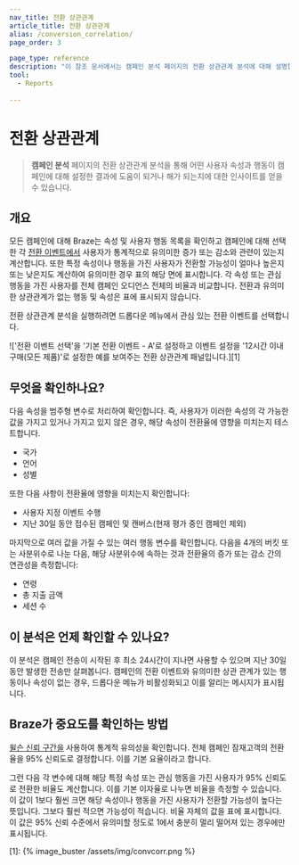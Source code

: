 ```yaml
---
nav_title: 전환 상관관계
article_title: 전환 상관관계
alias: /conversion_correlation/
page_order: 3

page_type: reference
description: "이 참조 문서에서는 캠페인 분석 페이지의 전환 상관관계 분석에 대해 설명합니다."
tool: 
  - Reports
  
---
```


# 전환 상관관계

> **캠페인 분석** 페이지의 전환 상관관계 분석을 통해 어떤 사용자 속성과 행동이 캠페인에 대해 설정한 결과에 도움이 되거나 해가 되는지에 대한 인사이트를 얻을 수 있습니다. 

## 개요

모든 캠페인에 대해 Braze는 속성 및 사용자 행동 목록을 확인하고 캠페인에 대해 선택한 각 [전환 이벤트에서]({{site.baseurl}}/user_guide/engagement_tools/campaigns/testing_and_more/conversion_events/) 사용자가 통계적으로 유의미한 증가 또는 감소와 관련이 있는지 계산합니다. 또한 특정 속성이나 행동을 가진 사용자가 전환할 가능성이 얼마나 높은지 또는 낮은지도 계산하여 유의미한 경우 표의 해당 면에 표시합니다. 각 속성 또는 관심 행동을 가진 사용자를 전체 캠페인 오디언스 전체의 비율과 비교합니다. 전환과 유의미한 상관관계가 없는 행동 및 속성은 표에 표시되지 않습니다.

전환 상관관계 분석을 실행하려면 드롭다운 메뉴에서 관심 있는 전환 이벤트를 선택합니다.

!['전환 이벤트 선택'을 '기본 전환 이벤트 - A'로 설정하고 이벤트 설정을 '12시간 이내 구매(모든 제품)'로 설정한 예를 보여주는 전환 상관관계 패널입니다.][1]

## 무엇을 확인하나요?

다음 속성을 범주형 변수로 처리하여 확인합니다. 즉, 사용자가 이러한 속성의 각 가능한 값을 가지고 있거나 가지고 있지 않은 경우, 해당 속성이 전환율에 영향을 미치는지 테스트합니다.

-  국가
-  언어
-  성별

또한 다음 사항이 전환율에 영향을 미치는지 확인합니다:

- 사용자 지정 이벤트 수행
- 지난 30일 동안 접수된 캠페인 및 캔버스(현재 평가 중인 캠페인 제외)

마지막으로 여러 값을 가질 수 있는 여러 행동 변수를 확인합니다. 다음을 4개의 버킷 또는 사분위수로 나눈 다음, 해당 사분위수에 속하는 것과 전환율의 증가 또는 감소 간의 연관성을 측정합니다:

- 연령
- 총 지출 금액
- 세션 수

## 이 분석은 언제 확인할 수 있나요?

이 분석은 캠페인 전송이 시작된 후 최소 24시간이 지나면 사용할 수 있으며 지난 30일 동안 발생한 전송만 살펴봅니다. 캠페인의 전환 이벤트와 유의미한 상관 관계가 있는 행동이나 속성이 없는 경우, 드롭다운 메뉴가 비활성화되고 이를 알리는 메시지가 표시됩니다.

## Braze가 중요도를 확인하는 방법

[윌슨 신뢰 구간을](https://en.wikipedia.org/wiki/Binomial_proportion_confidence_interval#Wilson_score_interval) 사용하여 통계적 유의성을 확인합니다. 전체 캠페인 잠재고객의 전환율을 95% 신뢰도로 결정합니다. 이를 기본 요율이라고 합니다. 

그런 다음 각 변수에 대해 해당 특정 속성 또는 관심 행동을 가진 사용자가 95% 신뢰도로 전환한 비율도 계산합니다. 이를 기본 이자율로 나누면 비율을 측정할 수 있습니다. 이 값이 1보다 훨씬 크면 해당 속성이나 행동을 가진 사용자가 전환할 가능성이 높다는 뜻입니다. 그보다 훨씬 적으면 가능성이 적습니다. 비율 자체의 값을 표에 표시합니다. 이 값은 95% 신뢰 수준에서 유의미할 정도로 1에서 충분히 멀리 떨어져 있는 경우에만 표시됩니다.

[1]: {% image_buster /assets/img/convcorr.png %}
